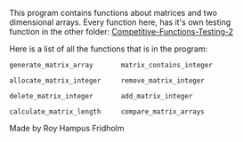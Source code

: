 
This  program  contains  functions  about  matrices  and   two  
dimensional arrays. Every function here, has it's own  testing  
function in the other folder: [Competitive-Functions-Testing-2](./Competitive-Testing-Folder/Competitive-Functions-Testing-2)

Here is a list of all the functions that is  in  the  program:

```
generate_matrix_array       matrix_contains_integer

allocate_matrix_integer     remove_matrix_integer

delete_matrix_integer       add_matrix_integer

calculate_matrix_length     compare_matrix_arrays
```

Made by Roy Hampus Fridholm
